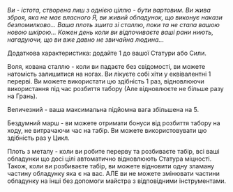 *Ви - істота, створена лиш з однією ціллю - бути вартовим. Ви жива зброя, яка не має власного Я, ви живий обладунок, що виконує накази безпомилково... Ваша плоть зшита зі сталлю, поки та не стала вашою новою шкірою... Кожен день коли ви відпочиваєте ваші рани ниють, нагадуючи, що ви вже давно не звичайна людина...*

Додаткова характеристика: додайте 1 до вашої Статури або Сили.

Воля, кована сталлю - коли ви падаєте без свідомості, ви можете натомість залишитися на ногах. Ви лікуєте собі хіти у еквівалентні 1 перерві. Ви можете використати цю здібність 1 раз, відновлюючи використання під час розбиття табору (Але відновлюєте не більше разу на Грань).

Величезний - ваша максимальна підйомна вага збільшена на 5.

Бездумний марш - ви можете отримати бонуси від розбиття табору на ходу, не витрачаючи час на табір. Ви можете використовувати цю здібність раз у Цикл.

Плоть з металу - коли ви робите перерву та розбиваєте табір, всі ваші обладунки що досі цілі автоматично відновлюють Статура міцності. Також, коли ви розбиваєте табір, ви можете відновити одну зламану частину обладунку яка є на вас. АЛЕ ви не можете змінювати частини обладунку на інші без допомоги майстра з відповідними інструментами.